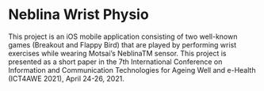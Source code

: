 # Neblina Wrist Physio

This project is an iOS mobile application consisting of two well-known games (Breakout and Flappy Bird) that are played by performing wrist exercises while wearing Motsai’s NeblinaTM sensor.
This project is presented as a short paper in the 7th International Conference on Information and Communication Technologies for Ageing Well and e-Health (ICT4AWE 2021), April 24-26, 2021.


